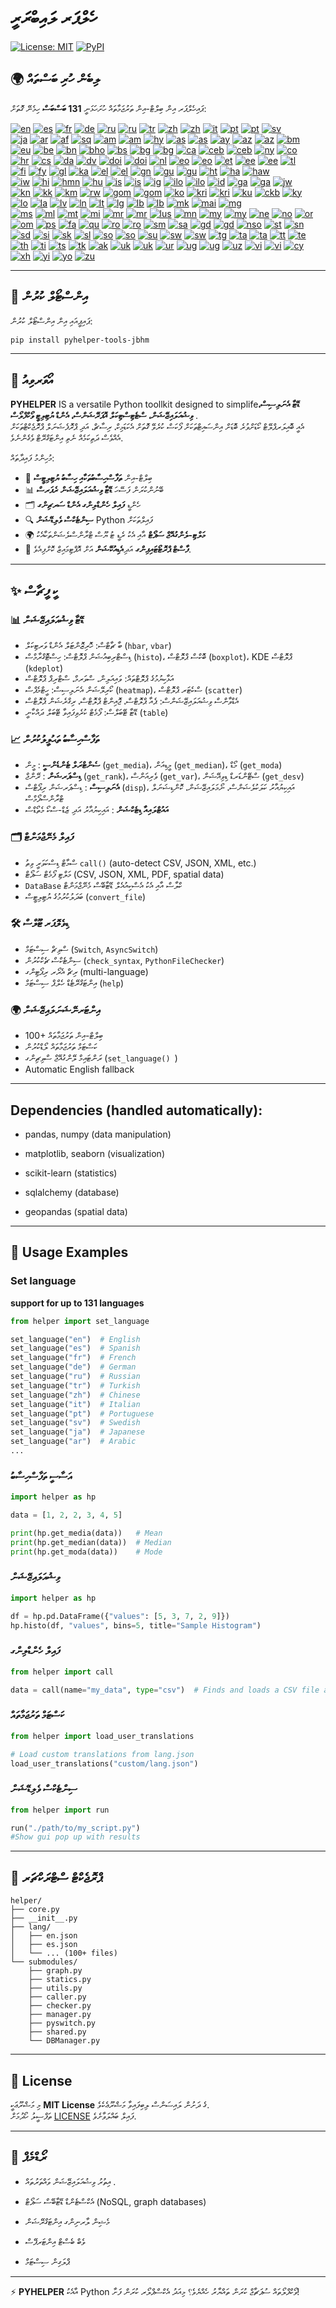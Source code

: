 # ހެލްޕަރ ލައިބްރަރީ

[![License: MIT](https://img.shields.io/badge/License-MIT-yellow.svg)](LICENSE) [![PyPI](https://img.shields.io/pypi/v/pyhelper-tools-jbhm?style=for-the-badge&label=PyPI&color=blue)](https://pypi.org/project/pyhelper-tools-jbhm/)

## 🌍 ލިބެން ހުރި ބަސްތައް

ޕައިހެލްޕަރ އިން ބިލްޓް-އިން ތަރުޖަމާތައް ހުށަހަޅަނީ **131 ބަސްބަސް** ހިމެނޭ ގޮތަށް:

[![en](https://img.shields.io/badge/lang-en-red.svg)](readme/README.md) [![es](https://img.shields.io/badge/lang-es-yellow.svg)](readme/README.es.md) [![fr](https://img.shields.io/badge/lang-fr-blue.svg)](readme/README.fr.md) [![de](https://img.shields.io/badge/lang-de-green.svg)](readme/README.de.md) [![ru](https://img.shields.io/badge/lang-ru-purple.svg)](readme/README.ru.md) [![ru](https://img.shields.io/badge/lang-ru-purple.svg)](readme/README.ru.md) [![tr](https://img.shields.io/badge/lang-tr-orange.svg)](readme/README.tr.md) [![zh](https://img.shields.io/badge/lang-zh-black.svg)](readme/README.zh.md) [![zh](https://img.shields.io/badge/lang-zh-black.svg)](readme/README.zh.md) [![it](https://img.shields.io/badge/lang-it-lightgrey.svg)](readme/README.it.md) [![pt](https://img.shields.io/badge/lang-pt-brightgreen.svg)](readme/README.pt.md) [![pt](https://img.shields.io/badge/lang-pt-brightgreen.svg)](readme/README.pt.md) [![sv](https://img.shields.io/badge/lang-sv-blue.svg)](readme/README.sv.md)  
[![ja](https://img.shields.io/badge/lang-ja-red.svg)](readme/README.ja.md) [![ar](https://img.shields.io/badge/lang-ar-brown.svg)](readme/README.ar.md) [![af](https://img.shields.io/badge/lang-af-orange.svg)](readme/README.af.md) [![sq](https://img.shields.io/badge/lang-sq-blue.svg)](readme/README.sq.md) [![am](https://img.shields.io/badge/lang-am-green.svg)](readme/README.am.md) [![am](https://img.shields.io/badge/lang-am-green.svg)](readme/README.am.md) [![hy](https://img.shields.io/badge/lang-hy-red.svg)](readme/README.hy.md) [![as](https://img.shields.io/badge/lang-as-purple.svg)](readme/README.as.md) [![as](https://img.shields.io/badge/lang-as-purple.svg)](readme/README.as.md) [![ay](https://img.shields.io/badge/lang-ay-brown.svg)](readme/README.ay.md) [![az](https://img.shields.io/badge/lang-az-lightblue.svg)](readme/README.az.md) [![az](https://img.shields.io/badge/lang-az-lightblue.svg)](readme/README.az.md) [![bm](https://img.shields.io/badge/lang-bm-darkgreen.svg)](readme/README.bm.md)  
[![eu](https://img.shields.io/badge/lang-eu-pink.svg)](readme/README.eu.md) [![be](https://img.shields.io/badge/lang-be-darkblue.svg)](readme/README.be.md) [![bn](https://img.shields.io/badge/lang-bn-teal.svg)](readme/README.bn.md) [![bho](https://img.shields.io/badge/lang-bho-orange.svg)](readme/README.bho.md) [![bs](https://img.shields.io/badge/lang-bs-purple.svg)](readme/README.bm.md) [![bg](https://img.shields.io/badge/lang-bg-green.svg)](readme/README.bg.md) [![bg](https://img.shields.io/badge/lang-bg-green.svg)](readme/README.bg.md) [![ca](https://img.shields.io/badge/lang-ca-yellow.svg)](readme/README.ca.md) [![ceb](https://img.shields.io/badge/lang-ceb-blue.svg)](readme/README.ceb.md) [![ceb](https://img.shields.io/badge/lang-ceb-blue.svg)](readme/README.ceb.md) [![ny](https://img.shields.io/badge/lang-ny-red.svg)](readme/README.ny.md) [![co](https://img.shields.io/badge/lang-co-green.svg)](readme/README.co.md)  
[![hr](https://img.shields.io/badge/lang-hr-blue.svg)](readme/README.hr.md) [![cs](https://img.shields.io/badge/lang-cs-red.svg)](readme/README.cs.md) [![da](https://img.shields.io/badge/lang-da-purple.svg)](readme/README.da.md) [![dv](https://img.shields.io/badge/lang-dv-orange.svg)](readme/README.dv.md) [![doi](https://img.shields.io/badge/lang-doi-brown.svg)](readme/README.doi.md) [![doi](https://img.shields.io/badge/lang-doi-brown.svg)](readme/README.doi.md) [![nl](https://img.shields.io/badge/lang-nl-orange.svg)](readme/README.nl.md) [![eo](https://img.shields.io/badge/lang-eo-green.svg)](readme/README.eo.md) [![eo](https://img.shields.io/badge/lang-eo-green.svg)](readme/README.eo.md) [![et](https://img.shields.io/badge/lang-et-blue.svg)](readme/README.et.md) [![ee](https://img.shields.io/badge/lang-ee-red.svg)](readme/README.ee.md) [![ee](https://img.shields.io/badge/lang-ee-red.svg)](readme/README.ee.md) [![tl](https://img.shields.io/badge/lang-tl-purple.svg)](readme/README.tl.md)  
[![fi](https://img.shields.io/badge/lang-fi-blue.svg)](readme/README.fi.md) [![fy](https://img.shields.io/badge/lang-fy-orange.svg)](readme/README.fy.md) [![gl](https://img.shields.io/badge/lang-gl-green.svg)](readme/README.gl.md) [![ka](https://img.shields.io/badge/lang-ka-red.svg)](readme/README.ka.md) [![el](https://img.shields.io/badge/lang-el-blue.svg)](readme/README.el.md) [![el](https://img.shields.io/badge/lang-el-blue.svg)](readme/README.el.md) [![gn](https://img.shields.io/badge/lang-gn-purple.svg)](readme/README.gn.md) [![gu](https://img.shields.io/badge/lang-gu-orange.svg)](readme/README.gu.md) [![gu](https://img.shields.io/badge/lang-gu-orange.svg)](readme/README.gu.md) [![ht](https://img.shields.io/badge/lang-ht-green.svg)](readme/README.ht.md) [![ha](https://img.shields.io/badge/lang-ha-blue.svg)](readme/README.ha.md) [![haw](https://img.shields.io/badge/lang-haw-red.svg)](readme/README.haw.md)  
[![iw](https://img.shields.io/badge/lang-iw-purple.svg)](readme/README.iw.md) [![hi](https://img.shields.io/badge/lang-hi-orange.svg)](readme/README.hi.md) [![hmn](https://img.shields.io/badge/lang-hmn-green.svg)](readme/README.hmn.md) [![hu](https://img.shields.io/badge/lang-hu-blue.svg)](readme/README.hu.md) [![is](https://img.shields.io/badge/lang-is-red.svg)](readme/README.is.md) [![is](https://img.shields.io/badge/lang-is-red.svg)](readme/README.is.md) [![ig](https://img.shields.io/badge/lang-ig-purple.svg)](readme/README.ig.md) [![ilo](https://img.shields.io/badge/lang-ilo-orange.svg)](readme/README.ilo.md) [![ilo](https://img.shields.io/badge/lang-ilo-orange.svg)](readme/README.ilo.md) [![id](https://img.shields.io/badge/lang-id-green.svg)](readme/README.id.md) [![ga](https://img.shields.io/badge/lang-ga-blue.svg)](readme/README.ga.md) [![ga](https://img.shields.io/badge/lang-ga-blue.svg)](readme/README.ga.md) [![jw](https://img.shields.io/badge/lang-jw-red.svg)](readme/README.jw.md)  
[![kn](https://img.shields.io/badge/lang-kn-purple.svg)](readme/README.kn.md) [![kk](https://img.shields.io/badge/lang-kk-orange.svg)](readme/README.kk.md) [![km](https://img.shields.io/badge/lang-km-green.svg)](readme/README.km.md) [![rw](https://img.shields.io/badge/lang-rw-blue.svg)](readme/README.rw.md) [![gom](https://img.shields.io/badge/lang-gom-red.svg)](readme/README.gom.md) [![gom](https://img.shields.io/badge/lang-gom-red.svg)](readme/README.gom.md) [![ko](https://img.shields.io/badge/lang-ko-purple.svg)](readme/README.ko.md) [![kri](https://img.shields.io/badge/lang-kri-orange.svg)](readme/README.kri.md) [![kri](https://img.shields.io/badge/lang-kri-orange.svg)](readme/README.kri.md) [![ku](https://img.shields.io/badge/lang-ku-green.svg)](readme/README.ku.md) [![ckb](https://img.shields.io/badge/lang-ckb-blue.svg)](readme/README.ckb.md) [![ky](https://img.shields.io/badge/lang-ky-red.svg)](readme/README.ky.md)  
[![lo](https://img.shields.io/badge/lang-lo-purple.svg)](readme/README.lo.md) [![la](https://img.shields.io/badge/lang-la-orange.svg)](readme/README.la.md) [![lv](https://img.shields.io/badge/lang-lv-green.svg)](readme/README.lv.md) [![ln](https://img.shields.io/badge/lang-ln-blue.svg)](readme/README.ln.md) [![lt](https://img.shields.io/badge/lang-lt-red.svg)](readme/README.lt.md) [![lg](https://img.shields.io/badge/lang-lg-purple.svg)](readme/README.lg.md) [![lb](https://img.shields.io/badge/lang-lb-orange.svg)](readme/README.lb.md) [![lb](https://img.shields.io/badge/lang-lb-orange.svg)](readme/README.lb.md) [![mk](https://img.shields.io/badge/lang-mk-green.svg)](readme/README.mk.md) [![mai](https://img.shields.io/badge/lang-mai-blue.svg)](readme/README.mai.md) [![mg](https://img.shields.io/badge/lang-mg-red.svg)](readme/README.mg.md)  
[![ms](https://img.shields.io/badge/lang-ms-purple.svg)](readme/README.ms.md) [![ml](https://img.shields.io/badge/lang-ml-orange.svg)](readme/README.ml.md) [![mt](https://img.shields.io/badge/lang-mt-green.svg)](readme/README.mt.md) [![mi](https://img.shields.io/badge/lang-mi-blue.svg)](readme/README.mi.md) [![mr](https://img.shields.io/badge/lang-mr-red.svg)](readme/README.mr.md) [![mr](https://img.shields.io/badge/lang-mr-red.svg)](readme/README.mr.md) [![lus](https://img.shields.io/badge/lang-lus-purple.svg)](readme/README.lus.md) [![mn](https://img.shields.io/badge/lang-mn-orange.svg)](readme/README.mn.md) [![my](https://img.shields.io/badge/lang-my-green.svg)](readme/README.my.md) [![my](https://img.shields.io/badge/lang-my-green.svg)](readme/README.my.md) [![ne](https://img.shields.io/badge/lang-ne-blue.svg)](readme/README.ne.md) [![no](https://img.shields.io/badge/lang-no-red.svg)](readme/README.no.md) [![or](https://img.shields.io/badge/lang-or-purple.svg)](readme/README.or.md)  
[![om](https://img.shields.io/badge/lang-om-orange.svg)](readme/README.om.md) [![ps](https://img.shields.io/badge/lang-ps-green.svg)](readme/README.ps.md) [![fa](https://img.shields.io/badge/lang-fa-blue.svg)](readme/README.fa.md) [![qu](https://img.shields.io/badge/lang-qu-red.svg)](readme/README.qu.md) [![ro](https://img.shields.io/badge/lang-ro-purple.svg)](readme/README.ro.md) [![ro](https://img.shields.io/badge/lang-ro-purple.svg)](readme/README.ro.md) [![sm](https://img.shields.io/badge/lang-sm-orange.svg)](readme/README.sm.md) [![sa](https://img.shields.io/badge/lang-sa-green.svg)](readme/README.sa.md) [![gd](https://img.shields.io/badge/lang-gd-blue.svg)](readme/README.gd.md) [![gd](https://img.shields.io/badge/lang-gd-blue.svg)](readme/README.gd.md) [![nso](https://img.shields.io/badge/lang-nso-red.svg)](readme/README.nso.md) [![st](https://img.shields.io/badge/lang-st-purple.svg)](readme/README.st.md) [![sn](https://img.shields.io/badge/lang-sn-orange.svg)](readme/README.sn.md)  
[![sd](https://img.shields.io/badge/lang-sd-green.svg)](readme/README.sd.md) [![si](https://img.shields.io/badge/lang-si-blue.svg)](readme/README.si.md) [![sk](https://img.shields.io/badge/lang-sk-red.svg)](readme/README.sk.md) [![sl](https://img.shields.io/badge/lang-sl-purple.svg)](readme/README.sl.md) [![so](https://img.shields.io/badge/lang-so-orange.svg)](readme/README.so.md) [![so](https://img.shields.io/badge/lang-so-orange.svg)](readme/README.so.md) [![su](https://img.shields.io/badge/lang-su-green.svg)](readme/README.su.md) [![sw](https://img.shields.io/badge/lang-sw-blue.svg)](readme/README.sw.md) [![sw](https://img.shields.io/badge/lang-sw-blue.svg)](readme/README.sw.md) [![tg](https://img.shields.io/badge/lang-tg-red.svg)](readme/README.tg.md) [![ta](https://img.shields.io/badge/lang-ta-purple.svg)](readme/README.ta.md) [![ta](https://img.shields.io/badge/lang-ta-purple.svg)](readme/README.ta.md) [![tt](https://img.shields.io/badge/lang-tt-orange.svg)](readme/README.tt.md) [![te](https://img.shields.io/badge/lang-te-green.svg)](readme/README.te.md)  
[![th](https://img.shields.io/badge/lang-th-blue.svg)](readme/README.th.md) [![ti](https://img.shields.io/badge/lang-ti-red.svg)](readme/README.ti.md) [![ts](https://img.shields.io/badge/lang-ts-purple.svg)](readme/README.ts.md) [![tk](https://img.shields.io/badge/lang-tk-orange.svg)](readme/README.tk.md) [![ak](https://img.shields.io/badge/lang-ak-green.svg)](readme/README.ak.md) [![uk](https://img.shields.io/badge/lang-uk-blue.svg)](readme/README.uk.md) [![uk](https://img.shields.io/badge/lang-uk-blue.svg)](readme/README.uk.md) [![ur](https://img.shields.io/badge/lang-ur-red.svg)](readme/README.ur.md) [![ug](https://img.shields.io/badge/lang-ug-purple.svg)](readme/README.ug.md) [![ug](https://img.shields.io/badge/lang-ug-purple.svg)](readme/README.ug.md) [![uz](https://img.shields.io/badge/lang-uz-orange.svg)](readme/README.uz.md) [![vi](https://img.shields.io/badge/lang-vi-green.svg)](readme/README.vi.md) [![vi](https://img.shields.io/badge/lang-vi-green.svg)](readme/README.vi.md) [![cy](https://img.shields.io/badge/lang-cy-blue.svg)](readme/README.cy.md)  
[![xh](https://img.shields.io/badge/lang-xh-red.svg)](readme/README.xh.md) [![yi](https://img.shields.io/badge/lang-yi-purple.svg)](readme/README.yi.md) [![yo](https://img.shields.io/badge/lang-yo-orange.svg)](readme/README.yo.md) [![zu](https://img.shields.io/badge/lang-zu-green.svg)](readme/README.zu.md)

---


## 🚀 އިންސްޓޯލް ކުރުން

ޕައިޕީއައި އިން އިންސްޓޯލް ކުރުން:

```bash
pip install pyhelper-tools-jbhm
```

---

## 📖 އޯވަރވިއު

**PYHELPER** IS a versatile Python toollkit designed to simplife**ޑޭޓާ އެނަލިސިސް، ވިޝުއަލައިޒޭޝަން، ސްޓެޓިސްޓިކަލް އޮޕަރޭޝަންސް، އެންޑް ޔުޓިލިޓީ ވޯކްފްލޯސް** .  
އެއީ ބޮއިލަރޕްލޭޓް ކޯޑަށްވުރެ ބޮޑަށް އިންސައިޓްތަކަށް ފޯކަސް ކުރެވޭ ގޮތަށް އެކަޑަމިކް، ރިސާޗް، އަދި ޕްރޮފެޝަނަލް ޕްރޮޖެކްޓްތަކަށް އެއްވެސް ދަތިކަމެއް ނެތި އިންޓަގްރޭޓް ވެގެންނެވެ.

މުހިންމު ފައިދާތައް:
- 🧮 ބިލްޓް-އިން **ތަފާސްހިސާބުތަކާއި ހިސާބު ޔުޓިލިޓީސް** 
- 📊 ބޭނުންކުރަން ފަސޭހަ **ޑޭޓާ ވިޝުއަލައިޒޭޝަން ރެޕަރސް** 
- 🗂 ހެންޑީ **ފައިލް ހެންޑްލިންގ އެންޑް ސަރޗިންގ** 
- 🔍 **ސިންޓެކްސް ވެލިޑޭޝަން** Python ފައިލްތަކަށް
- 🌍 **މަލްޓި-ލެންގުއޭޖް ސަޕޯޓް** އާއި އެކު ރެޑީ ޓު ޔޫސް ޓްރާންސްލެޝަންތަކާއެކު
- 🚀 **ފާސްޓް ޕްރޮޓޯޓައިޕިންގ** އަދި**އެޑިއުކޭޝަން** އަށް އޮޕްޓިމައިޒް ކޮށްފިއެވެ.

---

## ✨ ކީ ފީޗާސް

### 📊 ޑޭޓާ ވިޝުއަލައިޒޭޝަން
- ބާ ޗާޓްސް: ހޮރިޒޮންޓަލް އެންޑް ވަރޓިކަލް (`hbar`, `vbar`)  
- ޑިސްޓްރިބިއުޝަން ޕްލޮޓްސް: ހިސްޓޮގްރާމްސް (`histo`)، ބޮކްސް ޕްލޮޓްސް (`boxplot`)، KDE ޕްލޮޓްސް (`kdeplot`)  
- އަޅާކިޔުމުގެ ޕްލޮޓްތައް: ވައިއަލިން، ސްވަރމް، ސްޓްރިޕް ޕްލޮޓްސް  
- ކޯރިލޭޝަން އެނަލިސިސް: ހީޓްމެޕްސް (`heatmap`)، ސްކެޓަރ ޕްލޮޓްސް (`scatter`)  
- އެޑްވާންސް ވިޝުއަލައިޒޭޝަންސް: ޕެއާ ޕްލޮޓްސް، ޖޮއިންޓް ޕްލޮޓްސް، ރިގްރެޝަން ޕްލޮޓްސް  
- ޑޭޓާ ޓޭބަލްސް: ފޯމެޓް ކުރެވިފައިވާ ޓޭބަލް ދައްކާނީ (`table`)  

### 📈 ތަފާސްހިސާބު ތަޙުލީލުކުރުން
- **ސެންޓްރަލް ޓެންޑެންސީ** : މީން (`get_media`)، މީޑިއަން (`get_median`)، މޯޑް (`get_moda`)  
- **ޑިސްޕަރޝަން** : ރޭންޖް (`get_rank`)، ވެރިއަންސް (`get_var`)، ސްޓޭންޑަރޑް ޑިވިއޭޝަން (`get_desv`)  
- **އެނަލިސިސް** : ޑިސްޕަރޝަން ރިޕޯޓްސް (`disp`)، އައިކިޔުއާރު ކަލަކުލެޝަންސް، ނޯމަލައިޒޭޝަން، ކޮންޑިޝަނަލް ޓްރާންސްފޯމްސް  
- **އައުޓްލައިއާ ޑިޓެކްޝަން** : އައިކިޔުއާރު އަދި ޒެޑް-ސްކޯ މެތޯޑްސް  

### 🗂️ ފައިލް މެނޭޖްމަންޓް
- ސްމާޓް ޑިސްކަވަރީ ވިތު `call()` (auto-detect CSV, JSON, XML, etc.)  
- މަލްޓި ފޯމެޓް ސަޕޯޓް (CSV, JSON, XML, PDF, spatial data)  
- `DataBase` ކްލާސް އާއި އެކު އެސްކިއުއެލް ޑޭޓާބޭސް މެނޭޖްމަންޓް  
- ބަދަލުކުރުމުގެ ޔުޓިލިޓީސް (`convert_file`)  

### 🛠️ ޑިވެލޮޕަރ ޓޫލްސް
- ސްވިޗް ސިސްޓަމް (`Switch`, `AsyncSwitch`)  
- ސިންޓެކްސް ޗެކްކުރުން (`check_syntax`, `PythonFileChecker`)  
- ރިޗް އެރޯރ ރިޕޯޓިންގ (multi-language)  
- އިންޓަގްރޭޓެޑް ހެލްޕް ސިސްޓަމް (`help`)  

### 🌍 އިންޓަރނޭޝަނަލައިޒޭޝަން
- 100+ ބިލްޓް-އިން ތަރުޖަމާތައް  
- ކަސްޓަމް ތަރުޖަމާތައް ލޯޑްކުރުން  
- ރަންޓައިމް ލޭންގުއޭޖް ސްވިޗިންގ (`set_language() `)  
- Automatic English fallback  

---

## Dependencies (handled automatically):

- pandas, numpy (data manipulation)

- matplotlib, seaborn (visualization)

- scikit-learn (statistics)

- sqlalchemy (database)

- geopandas (spatial data)

---

## 🔧 Usage Examples

### Set language 

**support for up to 131 languages** 
```python
from helper import set_language

set_language("en")  # English
set_language("es")  # Spanish
set_language("fr")  # French
set_language("de")  # German
set_language("ru")  # Russian
set_language("tr")  # Turkish
set_language("zh")  # Chinese
set_language("it")  # Italian
set_language("pt")  # Portuguese
set_language("sv")  # Swedish
set_language("ja")  # Japanese
set_language("ar")  # Arabic
...
```


### އަސާސީ ތަފާސްހިސާބު
```python
import helper as hp

data = [1, 2, 2, 3, 4, 5]

print(hp.get_media(data))   # Mean
print(hp.get_median(data))  # Median
print(hp.get_moda(data))    # Mode
```

### ވިޝުއަލައިޒޭޝަން
```python
import helper as hp

df = hp.pd.DataFrame({"values": [5, 3, 7, 2, 9]})
hp.histo(df, "values", bins=5, title="Sample Histogram")
```

### ފައިލް ހެންޑްލިންގ
```python
from helper import call

data = call(name="my_data", type="csv")  # Finds and loads a CSV file automatically
```

### ކަސްޓަމް ތަރުޖަމާތައް
```python
from helper import load_user_translations

# Load custom translations from lang.json
load_user_translations("custom/lang.json")
```

### ސިންޓެކްސް ވެލިޑޭޝަން
```python
from helper import run

run("./path/to/my_script.py")
#Show gui pop up with results
```

---

## 📂 ޕްރޮޖެކްޓް ސްޓްރަކްޗަރ

```
helper/
├── core.py
├── __init__.py
├── lang/
│   ├── en.json
│   ├── es.json
│   └── ... (100+ files)
└── submodules/
    ├── graph.py
    ├── statics.py
    ├── utils.py
    ├── caller.py
    ├── checker.py
    ├── manager.py
    ├── pyswitch.py
    ├── shared.py
    └── DBManager.py
```

---

## 📜 License

މި މަޝްރޫޢަކީ **MIT License** ގެ ދަށުން ލައިސަންސް ލިބިފައިވާ މަޝްރޫޢެކެވެ.  
ތަފްސީލު ހޯދުމަށް [LICENSE](LICENSE) ފައިލް ބައްލަވާށެވެ.

---

## 🔮 ރޯޑްމެޕް

- އިތުރު ވިޝުއަލައިޒޭޝަން ވައްތަރުތައް .

- އެކްސްޓެންޑް ޑޭޓާބޭސް ސަޕޯޓް (NoSQL, graph databases)

- މެޝިން ލާރނިންގ އިންޓަގްރޭޝަން

- ވެބް ބެސްޓް އިންޓަރފޭސް

- ޕްލަގިން ސިސްޓަމް

---

⚡ **PYHELPER** އާއެކު Python ވޯކްފްލޯތައް ސުޕަޗާޖް ކުރަން ތައްޔާރު ހެއްޔެވެ؟ މިއަދު އެކްސްޕްލޯރ ކުރަން ފަށާ!